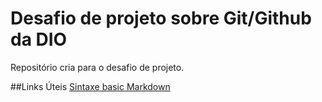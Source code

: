 # Desafio de projeto sobre Git/Github da DIO
Repositório cria para o desafio de projeto.

##Links Úteis
[Sintaxe basic Markdown](https://www.markdownguide.org/basic-syntax/)

